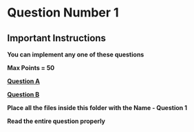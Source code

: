# Question Number 1

## Important Instructions 


**You can implement any one of these questions**

**Max Points = 50**

**[Question A](https://docs.google.com/document/d/1XIeaMzo9k5H1v9CxKMkQgm99LjoRFn6_LPnmdrTUug0/edit?usp=sharing)**

**[Question B](https://docs.google.com/document/d/1bPxASmrC27kqPTMzTcTZeDqxsXINZL8q8mp8YYzKFwM/edit?usp=sharing)**

**Place all the files inside this folder with the Name - Question 1**

**Read the entire question properly**
